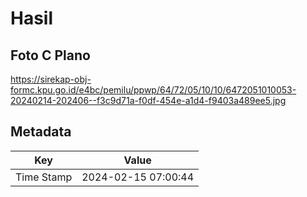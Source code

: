 # Hasil

## Foto C Plano

https://sirekap-obj-formc.kpu.go.id/e4bc/pemilu/ppwp/64/72/05/10/10/6472051010053-20240214-202406--f3c9d71a-f0df-454e-a1d4-f9403a489ee5.jpg


## Metadata

| Key        | Value               |
| ---------- | ------------------- |
| Time Stamp | 2024-02-15 07:00:44 |



